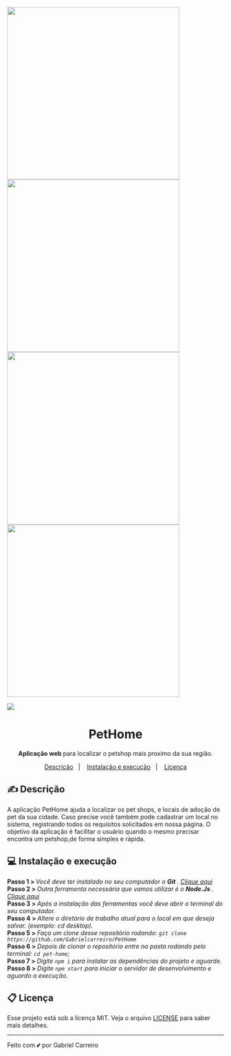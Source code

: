 <img src="https://i.imgur.com/MuXpvbs.png" width="400"> <img src="https://i.imgur.com/QSc905y.png" width="400">
<img src="https://i.imgur.com/dbTcP5X.png" width="400"> <img src="https://i.imgur.com/J0A00xq.png" width="400">

![](https://media2.giphy.com/media/KHEK012pM1q1j3PGwj/giphy.gif)

<h1 align="center"> PetHome </h1>
<p align="center"> <strong> Aplicação web </strong> para localizar o petshop mais proximo da sua região.  </p>


<p align="center">
  <a href="#-descrição">Descrição</a>&nbsp;&nbsp;&nbsp;|&nbsp;&nbsp;&nbsp;
  <a href="#-instalação-e-execução">Instalação e execução</a>&nbsp;&nbsp;&nbsp;|&nbsp;&nbsp;&nbsp;
  <a href="#memo-licença">Licença</a>
</p>
 
## ✍ Descrição

 A aplicação PetHome ajuda a localizar os pet shops, e locais de adoção de pet da sua cidade. 
 Caso precise você também pode cadastrar um local no sistema, registrando todos os requisitos 
 solicitados em nossa página. O objetivo da aplicação é facilitar o usuário quando o mesmo precisar 
 encontra um petshop,de forma simples e rápida. 

 ## 💻 Instalação e execução
 
<strong> Passo 1 > </strong> <i> Você deve ter instalado no seu computador o <strong> Git  </strong>. <a href="https://git-scm.com/"> Clique aqui </a></i><br>
<strong> Passo 2 > </strong> <i> Outra ferramenta necessária que vamos utilizar é o <strong> Node.Js </strong>. <a href="https://nodejs.org/en/"> Clique aqui </a></i><br>
<strong> Passo 3 > </strong> <i> Após a instalação das ferramentas você deve abrir o terminal do seu computador. </i><br>
<strong> Passo 4 > </strong> <i> Altere o diretório de trabalho atual para o local em que deseja salvar. (exemplo: cd desktop).</i><br>
<strong> Passo 5 > </strong> <i> Faça um clone desse repositório rodando: `git clone https://github.com/Gabrielcarreiro/PetHome`</i><br>
<strong> Passo 6 > </strong> <i> Depois de clonar o repositório entre na pasta rodando pelo terminal: `cd pet-home`; </i><br>
<strong> Passo 7 > </strong> <i> Digite `npm i` para instalar as dependências do projeto e aguarde. </i><br>
<strong> Passo 8 > </strong> <i> Digite `npm start` para iniciar o servidor de desenvolvimento e aguardo a execução.</i><br>

## 📋 Licença

Esse projeto está sob a licença MIT. Veja o arquivo [LICENSE](LICENSE.md) para saber mais detalhes.

---
Feito com 💕 por Gabriel Carreiro
